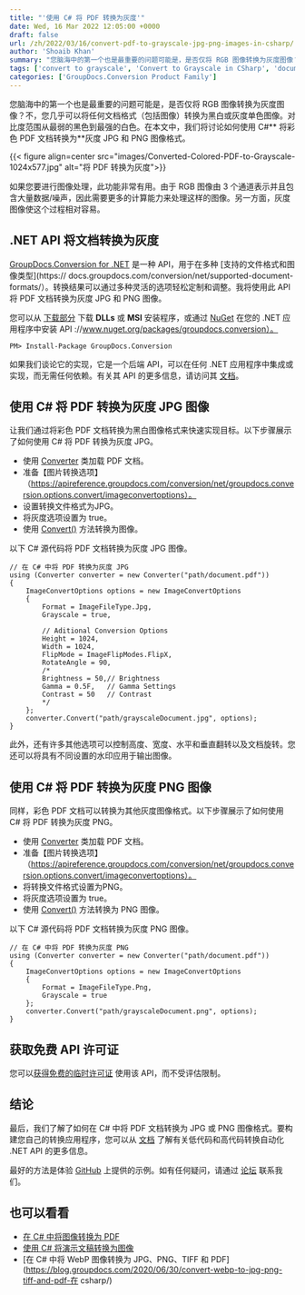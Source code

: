```yaml
---
title: "'使用 C# 将 PDF 转换为灰度'"
date: Wed, 16 Mar 2022 12:05:00 +0000
draft: false
url: /zh/2022/03/16/convert-pdf-to-grayscale-jpg-png-images-in-csharp/
author: 'Shoaib Khan'
summary: "您脑海中的第一个也是最重要的问题可能是，是否仅将 RGB 图像转换为灰度图像？不，您几乎可以将任何文档格式（包括图像）转换为黑白或灰度单色图像。对比度范围从最弱的黑色到最强的白色。在本文中，我们将讨论**如何使用 C#** 将彩色 PDF 文档转换为灰度 JPG 和 PNG 图像格式。"
tags: ['convert to grayscale', 'Convert to Grayscale in CSharp', 'document to image', 'PDF to Grayscale', 'PDF to Grayscale in CSharp', 'PDF to JPG Grayscale', 'PDF to PNG Grayscale']
categories: ['GroupDocs.Conversion Product Family']
---
```


您脑海中的第一个也是最重要的问题可能是，是否仅将 RGB 图像转换为灰度图像？不，您几乎可以将任何文档格式（包括图像）转换为黑白或灰度单色图像。对比度范围从最弱的黑色到最强的白色。在本文中，我们将讨论如何使用 C#** 将彩色 PDF 文档转换为**灰度 JPG 和 PNG 图像格式。



{{< figure align=center src="images/Converted-Colored-PDF-to-Grayscale-1024x577.jpg" alt="将 PDF 转换为灰度">}}


如果您要进行图像处理，此功能非常有用。由于 RGB 图像由 3 个通道表示并且包含大量数据/噪声，因此需要更多的计算能力来处理这样的图像。另一方面，灰度图像使这个过程相对容易。

## .NET API 将文档转换为灰度

[GroupDocs.Conversion for .NET](https://products.groupdocs.com/conversion/net/) 是一种 API，用于在多种 [支持的文件格式和图像类型](https:// docs.groupdocs.com/conversion/net/supported-document-formats/）。转换结果可以通过多种灵活的选项轻松定制和调整。我将使用此 API 将 PDF 文档转换为灰度 JPG 和 PNG 图像。

您可以从 [下载部分](https://downloads.groupdocs.com/conversion) 下载 **DLLs** 或 **MSI** 安装程序，或通过 [NuGet](https) 在您的 .NET 应用程序中安装 API ://www.nuget.org/packages/groupdocs.conversion）。

```
PM> Install-Package GroupDocs.Conversion
```

  
如果我们谈论它的实现，它是一个后端 API，可以在任何 .NET 应用程序中集成或实现，而无需任何依赖。有关其 API 的更多信息，请访问其 [文档](https://docs.groupdocs.com/conversion/net/)。

## 使用 C# 将 PDF 转换为灰度 JPG 图像

让我们通过将彩色 PDF 文档转换为黑白图像格式来快速实现目标。以下步骤展示了如何使用 C# 将 PDF 转换为灰度 JPG。

* 使用 [Converter](https://apireference.groupdocs.com/conversion/net/groupdocs.conversion/converter) 类加载 PDF 文档。
* 准备【图片转换选项】（https://apireference.groupdocs.com/conversion/net/groupdocs.conversion.options.convert/imageconvertoptions）。
* 设置转换文件格式为JPG。
* 将灰度选项设置为 true。
* 使用 [Convert()](https://apireference.groupdocs.com/conversion/net/groupdocs.conversion/converter/methods/convert/index) 方法转换为图像。

以下 C# 源代码将 PDF 文档转换为灰度 JPG 图像。

```
// 在 C# 中将 PDF 转换为灰度 JPG
using (Converter converter = new Converter("path/document.pdf"))
{
    ImageConvertOptions options = new ImageConvertOptions
    {
        Format = ImageFileType.Jpg,
        Grayscale = true,
        
        // Aditional Conversion Options
        Height = 1024,       
        Width = 1024,
        FlipMode = ImageFlipModes.FlipX,
        RotateAngle = 90,
        /*
        Brightness = 50,// Brightness
        Gamma = 0.5F,   // Gamma Settings
        Contrast = 50   // Contrast
        */
    };
    converter.Convert("path/grayscaleDocument.jpg", options);
}
```

此外，还有许多其他选项可以控制高度、宽度、水平和垂直翻转以及文档旋转。您还可以将具有不同设置的水印应用于输出图像。

## 使用 C# 将 PDF 转换为灰度 PNG 图像

同样，彩色 PDF 文档可以转换为其他灰度图像格式。以下步骤展示了如何使用 C# 将 PDF 转换为灰度 PNG。

* 使用 [Converter](https://apireference.groupdocs.com/conversion/net/groupdocs.conversion/converter) 类加载 PDF 文档。
* 准备【图片转换选项】（https://apireference.groupdocs.com/conversion/net/groupdocs.conversion.options.convert/imageconvertoptions）。
* 将转换文件格式设置为PNG。
* 将灰度选项设置为 true。
* 使用 [Convert()](https://apireference.groupdocs.com/conversion/net/groupdocs.conversion/converter/methods/convert/index) 方法转换为 PNG 图像。

以下 C# 源代码将 PDF 文档转换为灰度 PNG 图像。

```
// 在 C# 中将 PDF 转换为灰度 PNG
using (Converter converter = new Converter("path/document.pdf"))
{
    ImageConvertOptions options = new ImageConvertOptions
    {
        Format = ImageFileType.Png,
        Grayscale = true
    };
    converter.Convert("path/grayscaleDocument.png", options);
}
```

## 获取免费 API 许可证

您可以[获得免费的临时许可证](https://purchase.groupdocs.com/temporary-license) 使用该 API，而不受评估限制。

## 结论

最后，我们了解了如何在 C# 中将 PDF 文档转换为 JPG 或 PNG 图像格式。要构建您自己的转换应用程序，您可以从 [文档](https://docs.groupdocs.com/conversion/net/) 了解有关低代码和高代码转换自动化 .NET API 的更多信息。

最好的方法是体验 [GitHub](https://github.com/groupdocs-conversion) 上提供的示例。如有任何疑问，请通过 [论坛](https://forum.groupdocs.com/) 联系我们。

## 也可以看看

* [在 C# 中将图像转换为 PDF](https://blog.groupdocs.com/2021/05/19/convert-images-to-pdf-in-csharp/)
* [使用 C# 将演示文稿转换为图像](https://blog.groupdocs.com/2022/01/10/convert-presentations-to-images-using-csharp/)
* [在 C# 中将 WebP 图像转换为 JPG、PNG、TIFF 和 PDF](https://blog.groupdocs.com/2020/06/30/convert-webp-to-jpg-png-tiff-and-pdf-在 csharp/)





